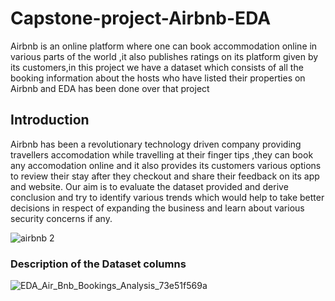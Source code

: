 # Capstone-project-Airbnb-EDA
Airbnb is an online platform where one can book accommodation online in various parts of the world ,it also publishes ratings on its platform given by its customers,in this project we have a dataset which consists of all the booking information about the hosts who have listed their properties on Airbnb and EDA has been done over that project 

## **Introduction**


Airbnb has been a revolutionary technology driven company providing travellers accomodation while travelling at their finger tips ,they can book any accomodation online and it also provides its customers various options to review their stay after they checkout and share their feedback on its app and website. Our aim is to evaluate the dataset provided and derive conclusion and try to identify various trends which would help to take better decisions in respect of expanding the business and learn about various security concerns if any.


               
![airbnb 2](https://user-images.githubusercontent.com/127510355/228187933-01e5da15-1b03-44ca-934d-40f0322be58e.jpg)
### **Description of the Dataset columns**


![EDA_Air_Bnb_Bookings_Analysis_73e51f569a](https://user-images.githubusercontent.com/127510355/228478742-363ac3e0-92e7-4f63-ab17-9e98977734f7.png)
